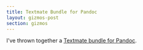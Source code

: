 ```yaml
---
title: Textmate Bundle for Pandoc
layout: gizmos-post
section: gizmos
---
```


I've thrown together a [Textmate bundle for Pandoc](http://github.com/dsanson/Pandoc.tmbundle). 